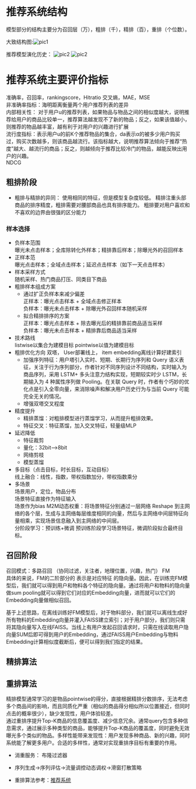 # 推荐系统结构
模型部分的结构主要分为召回层（万），粗排（千），精排（百），重排（个位数）。 

大致结构图:![pic1](/NLPer-Interview/8-推荐系统/推荐系统架构.webp)

推荐模型演化历史：
![pic2](/NLPer-Interview/8-推荐系统/传统机器学习.webp)
![pic2](/NLPer-Interview/8-推荐系统/深度学习.webp)

# 推荐系统主要评价指标
准确率，召回率，rankingscore，Hitratio
交叉熵，MAE，MSE  
非准确率指标：海明距离衡量两个用户推荐列表的差异  
内部相关性： 对于用户u的推荐列表，如果物品与物品之间的相似度越大，说明推荐给用户的商品比较单一，推荐算法越发现不了新的物品；反之，如果该值越小，则推荐的物品越丰富，越有利于对用户的兴趣进行扩展  
流行度指标：表示用户u的前K个推荐物品的集合，da表示α的被多少用户购买过，购买次数越多，则该商品越流行。该指标越大，说明推荐算法倾向于推荐“热度”越大、越流行的商品；反之，则越倾向于推荐比较冷门的物品，越能反映出用户的兴趣。  
NDCG

## 粗排阶段
- 粗排与精排的异同： 
使用相同的特征，但是模型复杂度较低。
精排注重头部商品的排序精度，粗排需要对腰部商品也具有排序能力。
粗排要对用户喜欢和不喜欢的边界由很强的区分能力
### 样本选择
- 负样本范围  
    曝光未点击样本；全库除转化外样本；精排靠后样本；除曝光外的召回样本
- 正样本范  
    曝光点击样本；全域点击样本；延迟点击样本（如下一天点击样本）
- 样本采样方式  
随机采样、热门商品打压、同类目下商品
- 粗排样本组成方案  
    - 通过扩正负样本来减少偏差   
正样本：曝光点击样本 + 全域点击修正样本  
负样本：曝光未点击样本 + 除曝光外召回样本随机采样  
    - 拟合精排排序的方案  
正样本：曝光点击样本 + 除去曝光后的精排靠前商品适当采样  
负样本：曝光未点击样本 + 精排靠后商品适当采样
- 技术路线  
listwise以集合为建模目标
pointwise以值为建模目标
- 粗排优化方向
双塔， User部署线上， item embedding离线计算好建索引
    - 加强序列特征：用户塔引入实时、短期、长期行为序列和 Query 语义表征，关注于行为序列部分，作者针对不同序列设计不同结构，实时输入为商品序列，采用 LSTM+ 多头注意力结构实现，短期较实时少 LSTM，长期输入为 4 种属性序列做 Pooling。在关联 Query 时，作者有个巧妙的优化点是引入全零向量，来消除噪声和解决用户历史行为与当前 Query 可能完全无关的情况。
    - 增强双塔交叉程度
- 精度提升
    - 精排蒸馏：对粗排模型进行蒸馏学习，从而提升粗排效果。
    - 特征交叉：特征蒸馏，加入交叉特征，轻量级MLP
- 延迟降低
    - 特征裁剪
    - 量化：32bit-->8bit
    - 网络剪枝
    - 模型蒸馏
- 多目标（点击目标，时长目标，互动目标）  
线上融合：线性，指数，带权指数加分，带权指数乘分
- 多场景  
场景用户，定位，物品分布  
场景特征直接作为特征输入  
场景作为bias
M2M动态权重：将场景特征分别通过一层网络 Reshape 到主网络的各个层，生成与主网络每层维度相同的向量，然后与主网络中间层特征向量相乘，实现场景信息融入到主网络的中间层。  
分阶段学习：预训练+微调  预训练阶段学习场景特征，微调阶段拟合最终目标。  


## 召回阶段
召回模式：多路召回
（协同过滤，关注者，地理位置，兴趣，热门）
FM  
具体的来说，FM的二阶部分的 
 表示是对应特征 
 的隐向量。因此，在训练完FM模型后，我们就可以得到用户和物料各个特征的隐向量。通过将用户和物料的隐向量做sum pooling就可以得到它们对应的Embedding向量，进而就可以它们的Embedding向量做相似召回。  

基于上述思路，在离线训练好FM模型后，对于物料部分，我们就可以离线生成好所有物料的Embedding向量并灌入FAISS建立索引；对于用户部分，我们则只需将其隐向量写入在线FAISS。当线上有用户发起召回请求时，只需在线读取用户隐向量SUM后即可得到用户的Embedding，通过FAISS用户Embedding与物料Embedding计算相似度截断后，便可以得到我们指定的结果。
## 精排算法

## 重排算法
精排模型通常学习的是物品pointwise的得分，直接根据精排分数排序，无法考虑多个商品间的影响，而且同质化严重（相似的商品得分相似所以位置接近，但同时点击的概率很少），缺少发现性，用户体验较差。  
通过重排序提升Top-K商品的信息覆盖度、减少信息冗余。通常query包含多种信息需求，通过展示多种类型的商品，能够提升Top-K商品的覆盖度，同时避免无效曝光多个类似的物品。多样性能带来发现性：用户发现多种商品、新的兴趣，同时系统能了解更多用户。合适的多样性，通常对实现重排序目标有重要的作用。

- 消重服务：
布隆过滤器

- 序列生成->序列评估->流量调控动态调权->滑窗打散策略

- 重排算法参考：[推荐系统](https://zhuanlan.zhihu.com/p/662096012)
